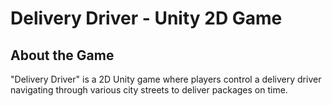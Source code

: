 # Delivery Driver - Unity 2D Game

## About the Game
"Delivery Driver" is a 2D Unity game where players control a delivery driver navigating through various city streets to deliver packages on time. 
